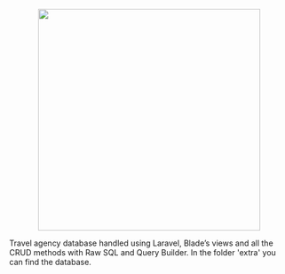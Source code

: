 <p align="center"><a href="https://laravel.com" target="_blank"><img src="https://raw.githubusercontent.com/laravel/art/master/logo-lockup/5%20SVG/2%20CMYK/1%20Full%20Color/laravel-logolockup-cmyk-red.svg" width="400"></a></p>

<p>Travel agency database handled using Laravel, Blade’s views and all the CRUD methods with Raw SQL and Query Builder.
In the folder 'extra' you can find the database.</p>
